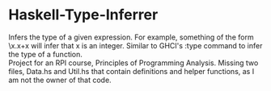 # Haskell-Type-Inferrer
Infers the type of a given expression. For example, something of the form \x.x+x will infer that x is an integer. Similar to GHCI's :type command to infer the type of a function.  
Project for an RPI course, Principles of Programming Analysis. Missing two files, Data.hs and Util.hs that contain definitions and helper functions, as I am not the owner of that code.
